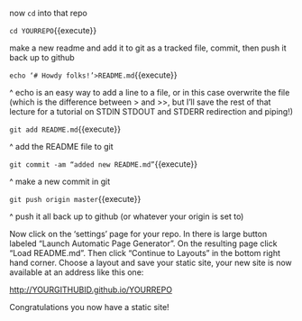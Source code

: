 now `cd` into that repo

`cd YOURREPO`{{execute}}

make a new readme and add it to git as a tracked file, commit, then push it back up to github

`echo ‘# Howdy folks!’>README.md`{{execute}}

^ echo is an easy way to add a line to a file, or in this case overwrite the file (which is the difference between > and >>, but I’ll save the rest of that lecture for a tutorial on STDIN STDOUT and STDERR redirection and piping!)

`git add README.md`{{execute}}

^ add the README file to git

`git commit -am “added new README.md”`{{execute}}

^ make a new commit in git

`git push origin master`{{execute}}

^ push it all back up to github (or whatever your origin is set to)

Now click on the ‘settings’ page for your repo.
In there is large button labeled “Launch Automatic Page Generator”.
On the resulting page click “Load README.md”.
Then click “Continue to Layouts” in the bottom right hand corner.
Choose a layout and save your static site, your new site is now available at an address like this one:

http://YOURGITHUBID.github.io/YOURREPO

Congratulations you now have a static site!
